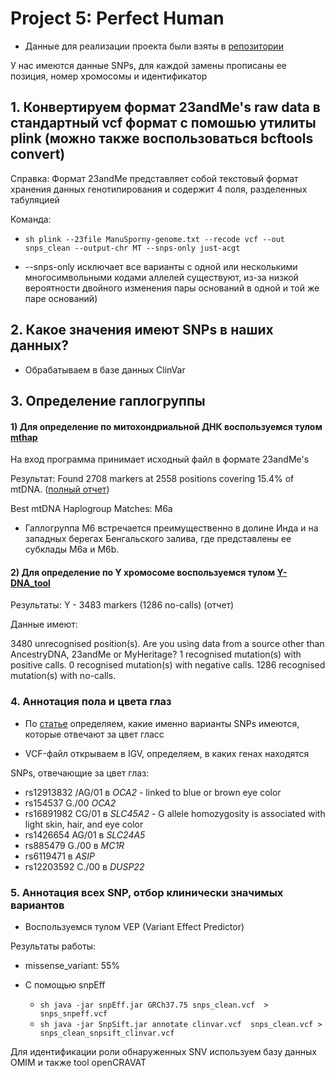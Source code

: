 # Project 5: Perfect Human 

- Данные для реализации проекта были взяты в [репозитории](https://github.com/msporny/dna)

У нас имеются данные SNPs, для каждой замены прописаны ее позиция, номер хромосомы и  идентификатор

## 1. Конвертируем формат 23andMe's raw data в стандартный vcf формат с помошью утилиты plink (можно также воспользоваться bcftools convert)

Справка: Формат 23andMe представляет собой текстовый формат хранения данных генотипирования и содержит 4 поля, разделенных табуляцией

Команда:
  
- ``sh plink --23file ManuSporny-genome.txt --recode vcf --out snps_clean --output-chr MT --snps-only just-acgt ``

- --snps-only исключает все варианты с одной или несколькими многосимвольными кодами аллелей
существуют, из-за низкой вероятности двойного изменения пары оснований в одной и той же паре оснований)

## 2. Какое значения имеют SNPs в наших данных?

- Обрабатываем в базе данных ClinVar

## 3. Определение гаплогруппы 

#### 1) Для определение по митохондриальной ДНК воспользуемся тулом [mthap](https://dna.jameslick.com/mthap/)

На вход программа принимает исходный файл в формате 23andMe's

Результат: Found 2708 markers at 2558 positions covering 15.4% of mtDNA. ([полный отчет](https://github.com/Valeriisht/BI_Practice_2024/blob/main/Project%205%3A%20Perfect%20Human/ManuSporny-genome%E2%80%94mtDNA%20Haplogroup%20Analysis%20Report.pdf))

Best mtDNA Haplogroup Matches: M6a

- Гаплогруппа M6  встречается преимущественно в долине Инда и на западных берегах Бенгальского залива, где представлены ее субклады M6a и M6b.
 
#### 2) Для определение по Y хромосоме воспользуемся тулом [Y-DNA_tool](https://ytree.morleydna.com/extractFromAutosomal)

Результаты: Y - 3483 markers (1286 no-calls) (отчет)

Данные имеют:

3480 unrecognised position(s). Are you using data from a source other than AncestryDNA, 23andMe or MyHeritage?
1 recognised mutation(s) with positive calls.
0 recognised mutation(s) with negative calls.
1286 recognised mutation(s) with no-calls.


### 4. Аннотация пола и цвета глаз 

- По [статье](https://pmc.ncbi.nlm.nih.gov/articles/PMC3694299/) определяем, какие именно варианты SNPs имеются, которые отвечают за цвет гласс

- VCF-файл открываем в IGV, определяем, в каких генах находятся

SNPs, отвечающие за цвет глаз: 
- rs12913832 /AG/01  в *OCA2* - linked to blue or brown eye color
- rs154537 G./00 *OCA2*
- rs16891982 CG/01  в *SLC45A2* - G allele homozygosity is associated with light skin, hair, and eye color
- rs1426654 AG/01 в *SLC24A5* 
- rs885479 G./00 в *MC1R*
- rs6119471 в *ASIP*
- rs12203592 C./00 в *DUSP22*

### 5. Аннотация всех SNP, отбор клинически значимых вариантов 

- Воспользуемся тулом VEP (Variant Effect Predictor)

Результаты работы: 
- missense_variant: 55%

- С помощью snpEff
  - `sh java -jar snpEff.jar GRCh37.75 snps_clean.vcf  > snps_snpeff.vcf`
  - ` sh java -jar SnpSift.jar annotate clinvar.vcf  snps_clean.vcf > snps_clean_snpsift_clinvar.vcf `

Для идентификации роли обнаруженных SNV используем базу данных OMIM и также tool openCRAVAT




